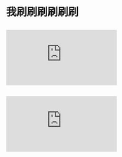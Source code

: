 # 我刷刷刷刷刷刷
## ![LeetCode234.回文链表](https://github.com/zhangsui1997/LeetCode-JianZhiOffer/blob/master/Now%20or%20never/LeetCode234.回文链表.md)
## ![将单向链表按某值划分为左边小，中间相等，右边大的形式](https://github.com/zhangsui1997/LeetCode-JianZhiOffer/blob/master/Now%20or%20never/将单向链表按某值划分为左边小，中间相等，右边大的形式.md)
